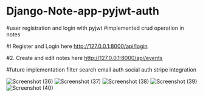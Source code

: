 # Django-Note-app-pyjwt-auth
#user registration and login with pyjwt
#implemented crud operation in notes



#l Register and Login here
http://127.0.0.1:8000/api/login

#2. Create and edit notes here
http://127.0.0.1:8000/api/events

#future implementation
filter
search
email auth
social auth
stripe integration



![Screenshot (36)](https://user-images.githubusercontent.com/44203011/149704068-28549dcd-b6cd-4608-8f72-42e2f029265e.png)
![Screenshot (37)](https://user-images.githubusercontent.com/44203011/149704078-00f09648-80e2-4094-9609-dc84cfc85d1a.png)
![Screenshot (38)](https://user-images.githubusercontent.com/44203011/149704090-0901a848-b40f-429e-9b6a-bcdc4531b3e7.png)
![Screenshot (39)](https://user-images.githubusercontent.com/44203011/149704101-679dff4b-7cf9-45f9-8ef4-bd8c1641d9e1.png)
![Screenshot (40)](https://user-images.githubusercontent.com/44203011/149704112-0bbf19ad-0f3f-4fc0-8cdd-dc68b7f6de0a.png)


